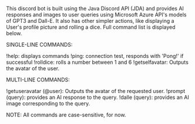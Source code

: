 This discord bot is built using the Java Discord API (JDA) and provides AI responses and images to user queries using Microsoft Azure API's models of GPT3 and Dall-E. It also has other simpler actions, like displaying a User's profile picture and rolling a dice. Full command list is displayed below.

SINGLE-LINE COMMANDS: 

!help: displays commands 
!ping: connection test, responds with 'Pong!' if successful 
!rolldice: rolls a number between 1 and 6 
!getselfavatar: Outputs the avatar of the user. 

MULTI-LINE COMMANDS: 

!getuseravatar (@user): Outputs the avatar of the requested user. 
!prompt (query): provides an AI response to the query. 
!dalle (query): provides an AI image corresponding to the query. 

NOTE: All commands are case-sensitive, for now.
